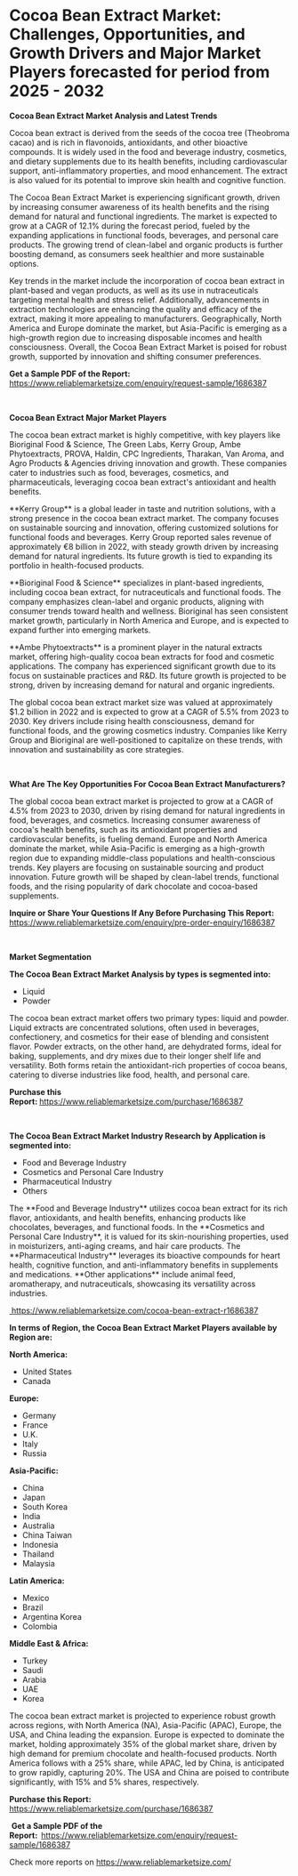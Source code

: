 <p><h1>Cocoa Bean Extract Market: Challenges, Opportunities, and Growth Drivers and Major Market Players forecasted for period from 2025 - 2032</h1></p><p><strong>Cocoa Bean Extract Market Analysis and Latest Trends</strong></p>
<p><p>Cocoa bean extract is derived from the seeds of the cocoa tree (Theobroma cacao) and is rich in flavonoids, antioxidants, and other bioactive compounds. It is widely used in the food and beverage industry, cosmetics, and dietary supplements due to its health benefits, including cardiovascular support, anti-inflammatory properties, and mood enhancement. The extract is also valued for its potential to improve skin health and cognitive function.</p><p>The Cocoa Bean Extract Market is experiencing significant growth, driven by increasing consumer awareness of its health benefits and the rising demand for natural and functional ingredients. The market is expected to grow at a CAGR of 12.1% during the forecast period, fueled by the expanding applications in functional foods, beverages, and personal care products. The growing trend of clean-label and organic products is further boosting demand, as consumers seek healthier and more sustainable options.</p><p>Key trends in the market include the incorporation of cocoa bean extract in plant-based and vegan products, as well as its use in nutraceuticals targeting mental health and stress relief. Additionally, advancements in extraction technologies are enhancing the quality and efficacy of the extract, making it more appealing to manufacturers. Geographically, North America and Europe dominate the market, but Asia-Pacific is emerging as a high-growth region due to increasing disposable incomes and health consciousness. Overall, the Cocoa Bean Extract Market is poised for robust growth, supported by innovation and shifting consumer preferences.</p></p>
<p><strong>Get a Sample PDF of the Report:&nbsp;</strong> <a href="https://www.reliablemarketsize.com/enquiry/request-sample/1686387?utm_campaign=2274&utm_medium=2&utm_source=Github&utm_content=ia&utm_term=27012025&utm_id=cocoa-bean-extract">https://www.reliablemarketsize.com/enquiry/request-sample/1686387</a></p>
<p>&nbsp;</p>
<p><strong>Cocoa Bean Extract Major Market Players</strong></p>
<p><p>The cocoa bean extract market is highly competitive, with key players like Bioriginal Food & Science, The Green Labs, Kerry Group, Ambe Phytoextracts, PROVA, Haldin, CPC Ingredients, Tharakan, Van Aroma, and Agro Products & Agencies driving innovation and growth. These companies cater to industries such as food, beverages, cosmetics, and pharmaceuticals, leveraging cocoa bean extract's antioxidant and health benefits.</p><p>**Kerry Group** is a global leader in taste and nutrition solutions, with a strong presence in the cocoa bean extract market. The company focuses on sustainable sourcing and innovation, offering customized solutions for functional foods and beverages. Kerry Group reported sales revenue of approximately €8 billion in 2022, with steady growth driven by increasing demand for natural ingredients. Its future growth is tied to expanding its portfolio in health-focused products.</p><p>**Bioriginal Food & Science** specializes in plant-based ingredients, including cocoa bean extract, for nutraceuticals and functional foods. The company emphasizes clean-label and organic products, aligning with consumer trends toward health and wellness. Bioriginal has seen consistent market growth, particularly in North America and Europe, and is expected to expand further into emerging markets.</p><p>**Ambe Phytoextracts** is a prominent player in the natural extracts market, offering high-quality cocoa bean extracts for food and cosmetic applications. The company has experienced significant growth due to its focus on sustainable practices and R&D. Its future growth is projected to be strong, driven by increasing demand for natural and organic ingredients.</p><p>The global cocoa bean extract market size was valued at approximately $1.2 billion in 2022 and is expected to grow at a CAGR of 5.5% from 2023 to 2030. Key drivers include rising health consciousness, demand for functional foods, and the growing cosmetics industry. Companies like Kerry Group and Bioriginal are well-positioned to capitalize on these trends, with innovation and sustainability as core strategies.</p></p>
<p>&nbsp;</p>
<p><strong>What Are The Key Opportunities For Cocoa Bean Extract Manufacturers?</strong></p>
<p><p>The global cocoa bean extract market is projected to grow at a CAGR of 4.5% from 2023 to 2030, driven by rising demand for natural ingredients in food, beverages, and cosmetics. Increasing consumer awareness of cocoa's health benefits, such as its antioxidant properties and cardiovascular benefits, is fueling demand. Europe and North America dominate the market, while Asia-Pacific is emerging as a high-growth region due to expanding middle-class populations and health-conscious trends. Key players are focusing on sustainable sourcing and product innovation. Future growth will be shaped by clean-label trends, functional foods, and the rising popularity of dark chocolate and cocoa-based supplements.</p></p>
<p><strong>Inquire or Share Your Questions If Any Before Purchasing This Report:</strong> <a href="https://www.reliablemarketsize.com/enquiry/pre-order-enquiry/1686387?utm_campaign=2274&utm_medium=2&utm_source=Github&utm_content=ia&utm_term=27012025&utm_id=cocoa-bean-extract">https://www.reliablemarketsize.com/enquiry/pre-order-enquiry/1686387</a></p>
<p>&nbsp;</p>
<p><strong>Market Segmentation</strong></p>
<p><strong>The Cocoa Bean Extract Market Analysis by types is segmented into:</strong></p>
<p><ul><li>Liquid</li><li>Powder</li></ul></p>
<p><p>The cocoa bean extract market offers two primary types: liquid and powder. Liquid extracts are concentrated solutions, often used in beverages, confectionery, and cosmetics for their ease of blending and consistent flavor. Powder extracts, on the other hand, are dehydrated forms, ideal for baking, supplements, and dry mixes due to their longer shelf life and versatility. Both forms retain the antioxidant-rich properties of cocoa beans, catering to diverse industries like food, health, and personal care.</p></p>
<p><strong>Purchase this Report:&nbsp;</strong><a href="https://www.reliablemarketsize.com/purchase/1686387?utm_campaign=2274&utm_medium=2&utm_source=Github&utm_content=ia&utm_term=27012025&utm_id=cocoa-bean-extract">https://www.reliablemarketsize.com/purchase/1686387</a></p>
<p>&nbsp;</p>
<p><strong>The Cocoa Bean Extract Market Industry Research by Application is segmented into:</strong></p>
<p><ul><li>Food and Beverage Industry</li><li>Cosmetics and Personal Care Industry</li><li>Pharmaceutical Industry</li><li>Others</li></ul></p>
<p><p>The **Food and Beverage Industry** utilizes cocoa bean extract for its rich flavor, antioxidants, and health benefits, enhancing products like chocolates, beverages, and functional foods. In the **Cosmetics and Personal Care Industry**, it is valued for its skin-nourishing properties, used in moisturizers, anti-aging creams, and hair care products. The **Pharmaceutical Industry** leverages its bioactive compounds for heart health, cognitive function, and anti-inflammatory benefits in supplements and medications. **Other applications** include animal feed, aromatherapy, and nutraceuticals, showcasing its versatility across industries.</p></p>
<p><a href="https://www.reliablemarketsize.com/cocoa-bean-extract-r1686387?utm_campaign=2274&utm_medium=2&utm_source=Github&utm_content=ia&utm_term=27012025&utm_id=cocoa-bean-extract">&nbsp;https://www.reliablemarketsize.com/cocoa-bean-extract-r1686387</a></p>
<p><strong>In terms of Region, the Cocoa Bean Extract Market Players available by Region are:</strong></p>
<p>
    <p> <strong> North America: </strong>
        <ul>
            <li>United States</li>
            <li>Canada</li>
        </ul>
        </p> 
    <p> <strong> Europe: </strong>
        <ul>
            <li>Germany</li>
            <li>France</li>
            <li>U.K.</li>
            <li>Italy</li>
            <li>Russia</li>
        </ul>
        </p> 
    <p> <strong> Asia-Pacific: </strong>
        <ul>
            <li>China</li>
            <li>Japan</li>
            <li>South Korea</li>
            <li>India</li>
            <li>Australia</li>
            <li>China Taiwan</li>
            <li>Indonesia</li>
            <li>Thailand</li>
            <li>Malaysia</li>
        </ul>
        </p> 
    <p> <strong> Latin America: </strong>
        <ul>
            <li>Mexico</li>
            <li>Brazil</li>
            <li>Argentina Korea</li>
            <li>Colombia</li>
        </ul>
        </p> 
    <p> <strong> Middle East & Africa: </strong>
        <ul>
            <li>Turkey</li>
            <li>Saudi</li>
            <li>Arabia</li>
            <li>UAE</li>
            <li>Korea</li>
        </ul>
    </p>
    </p>
<p><p>The cocoa bean extract market is projected to experience robust growth across regions, with North America (NA), Asia-Pacific (APAC), Europe, the USA, and China leading the expansion. Europe is expected to dominate the market, holding approximately 35% of the global market share, driven by high demand for premium chocolate and health-focused products. North America follows with a 25% share, while APAC, led by China, is anticipated to grow rapidly, capturing 20%. The USA and China are poised to contribute significantly, with 15% and 5% shares, respectively.</p></p>
<p><strong>Purchase this Report: </strong><a href="https://www.reliablemarketsize.com/purchase/1686387?utm_campaign=2274&utm_medium=2&utm_source=Github&utm_content=ia&utm_term=27012025&utm_id=cocoa-bean-extract">https://www.reliablemarketsize.com/purchase/1686387</a></p>
<p>&nbsp;<strong>Get a Sample PDF of the Report:&nbsp;&nbsp;</strong><a href="https://www.reliablemarketsize.com/enquiry/request-sample/1686387?utm_campaign=2274&utm_medium=2&utm_source=Github&utm_content=ia&utm_term=27012025&utm_id=cocoa-bean-extract">https://www.reliablemarketsize.com/enquiry/request-sample/1686387</a></p>
<p><strong></strong></p>
<p>Check more reports on <a href="https://www.reliablemarketsize.com/?utm_campaign=2274&utm_medium=2&utm_source=Github&utm_content=ia&utm_term=27012025&utm_id=cocoa-bean-extract">https://www.reliablemarketsize.com/</a></p>